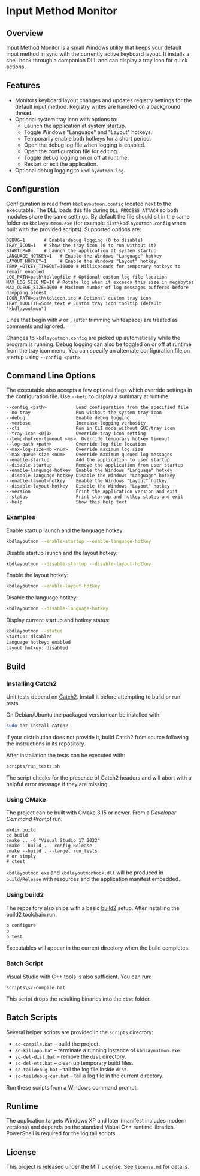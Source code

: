 # Input Method Monitor

## Overview
Input Method Monitor is a small Windows utility that keeps your default input method in sync with the currently active keyboard layout. It installs a shell hook through a companion DLL and can display a tray icon for quick actions.

## Features
- Monitors keyboard layout changes and updates registry settings for the default input method. Registry writes are handled on a background thread.
- Optional system tray icon with options to:
  - Launch the application at system startup.
  - Toggle Windows "Language" and "Layout" hotkeys.
  - Temporarily enable both hotkeys for a short period.
  - Open the debug log file when logging is enabled.
  - Open the configuration file for editing.
  - Toggle debug logging on or off at runtime.
  - Restart or exit the application.
- Optional debug logging to `kbdlayoutmon.log`.

## Configuration
Configuration is read from `kbdlayoutmon.config` located next to the executable. The DLL loads this file during `DLL_PROCESS_ATTACH` so both modules share the same settings. By default the file should sit in the same folder as `kbdlayoutmon.exe` (for example `dist\kbdlayoutmon.config` when built with the provided scripts). Supported options are:

```
DEBUG=1       # Enable debug logging (0 to disable)
TRAY_ICON=1   # Show the tray icon (0 to run without it)
STARTUP=0     # Launch the application at system startup
LANGUAGE_HOTKEY=1   # Enable the Windows "Language" hotkey
LAYOUT_HOTKEY=1     # Enable the Windows "Layout" hotkey
TEMP_HOTKEY_TIMEOUT=10000 # Milliseconds for temporary hotkeys to remain enabled
LOG_PATH=path\to\logfile # Optional custom log file location
MAX_LOG_SIZE_MB=10 # Rotate log when it exceeds this size in megabytes
MAX_QUEUE_SIZE=1000 # Maximum number of log messages buffered before dropping oldest
ICON_PATH=path\to\icon.ico # Optional custom tray icon
TRAY_TOOLTIP=Some text # Custom tray icon tooltip (default "kbdlayoutmon")
```

Lines that begin with `#` or `;` (after trimming whitespace) are treated as comments and ignored.

Changes to `kbdlayoutmon.config` are picked up automatically while the program is running.
Debug logging can also be toggled on or off at runtime from the tray icon menu.
You can specify an alternate configuration file on startup using `--config <path>`.

## Command Line Options
The executable also accepts a few optional flags which override settings in the
configuration file. Use `--help` to display a summary at runtime:

```
--config <path>           Load configuration from the specified file
--no-tray                 Run without the system tray icon
--debug                   Enable debug logging
--verbose                 Increase logging verbosity
--cli                     Run in CLI mode without GUI/tray icon
--tray-icon <0|1>         Override tray icon setting
--temp-hotkey-timeout <ms>  Override temporary hotkey timeout
--log-path <path>         Override log file location
--max-log-size-mb <num>   Override maximum log size
--max-queue-size <num>    Override maximum queued log messages
--enable-startup          Add the application to user startup
--disable-startup         Remove the application from user startup
--enable-language-hotkey  Enable the Windows "Language" hotkey
--disable-language-hotkey Disable the Windows "Language" hotkey
--enable-layout-hotkey    Enable the Windows "Layout" hotkey
--disable-layout-hotkey   Disable the Windows "Layout" hotkey
--version                 Print the application version and exit
--status                  Print startup and hotkey states and exit
--help                    Show this help text
```

### Examples

Enable startup launch and the language hotkey:

```bash
kbdlayoutmon --enable-startup --enable-language-hotkey
```

Disable startup launch and the layout hotkey:

```bash
kbdlayoutmon --disable-startup --disable-layout-hotkey
```

Enable the layout hotkey:

```bash
kbdlayoutmon --enable-layout-hotkey
```

Disable the language hotkey:

```bash
kbdlayoutmon --disable-language-hotkey
```

Display current startup and hotkey status:

```bash
kbdlayoutmon --status
Startup: disabled
Language hotkey: enabled
Layout hotkey: disabled
```

## Build

### Installing Catch2
Unit tests depend on [Catch2](https://github.com/catchorg/Catch2). Install it before attempting to build or run tests.

On Debian/Ubuntu the packaged version can be installed with:

```bash
sudo apt install catch2
```

If your distribution does not provide it, build Catch2 from source following the instructions in its repository.

After installation the tests can be executed with:

```bash
scripts/run_tests.sh
```

The script checks for the presence of Catch2 headers and will abort with a helpful error message if they are missing.
### Using CMake
The project can be built with CMake 3.15 or newer. From a *Developer Command Prompt* run:

```batch
mkdir build
cd build
cmake .. -G "Visual Studio 17 2022"
cmake --build . --config Release
cmake --build . --target run_tests
# or simply
# ctest
```

`kbdlayoutmon.exe` and `kbdlayoutmonhook.dll` will be produced in `build/Release` with resources and the application manifest embedded.

### Using build2
The repository also ships with a basic [build2](https://build2.org/) setup. After installing
the build2 toolchain run:

```bash
b configure
b
b test
```

Executables will appear in the current directory when the build completes.

### Batch Script
Visual Studio with C++ tools is also sufficient. You can run:

```batch
scripts\sc-compile.bat
```

This script drops the resulting binaries into the `dist` folder.

## Batch Scripts
Several helper scripts are provided in the `scripts` directory:

- `sc-compile.bat` – build the project.
- `sc-killapp.bat` – terminate a running instance of `kbdlayoutmon.exe`.
- `sc-del-dist.bat` – remove the `dist` directory.
- `sc-del-etc.bat` – clean up temporary build files.
- `sc-taildebug.bat` – tail the log file inside `dist`.
- `sc-taildebug-cur.bat` – tail a log file in the current directory.

Run these scripts from a Windows command prompt.

## Runtime
The application targets Windows XP and later (manifest includes modern versions) and depends on the standard Visual C++ runtime libraries. PowerShell is required for the log tail scripts.

## License
This project is released under the MIT License. See `license.md` for details.
